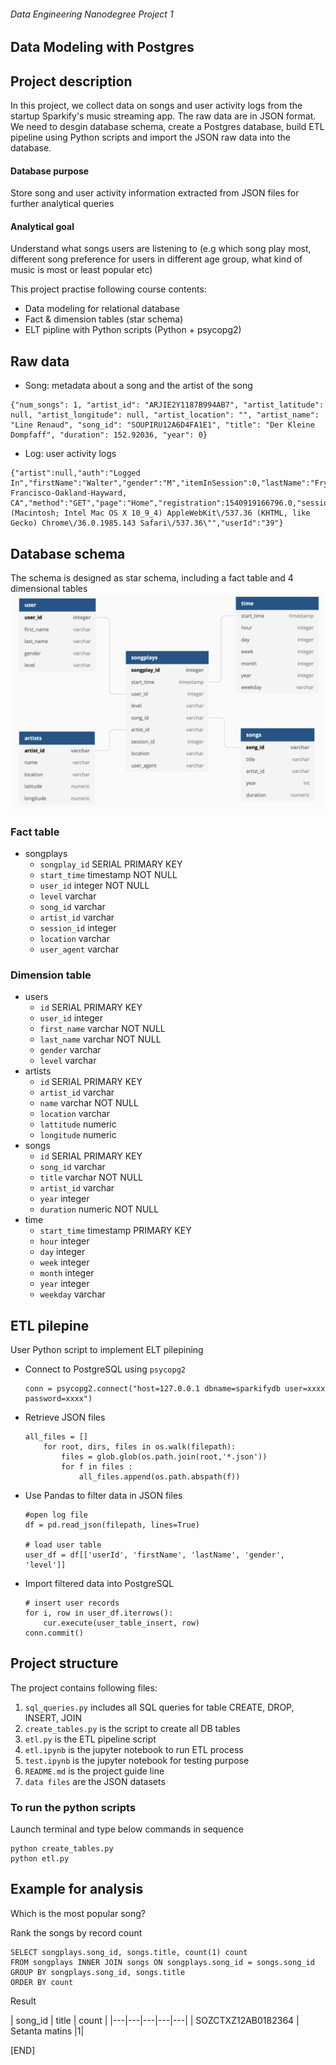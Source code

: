 ###### Data Engineering Nanodegree Project 1
## Data Modeling with Postgres

## Project description
In this project, we collect data on songs and user activity logs from the startup Sparkify's music streaming app.
The raw data are in JSON format. We need to desgin database schema, create a Postgres database, build ETL pipeline using Python scripts and import the JSON raw data into the database.

#### Database purpose
Store song and user activity information extracted from JSON files for further analytical queries

#### Analytical goal
Understand what songs users are listening to (e.g which song play most, different song preference for users in different age group, what kind of music is most or least popular etc)

This project practise following course contents:
- Data modeling for relational database
- Fact & dimension tables (star schema)
- ELT pipline with Python scripts (Python + psycopg2)

## Raw data
- Song: metadata about a song and the artist of the song

```
{"num_songs": 1, "artist_id": "ARJIE2Y1187B994AB7", "artist_latitude": null, "artist_longitude": null, "artist_location": "", "artist_name": "Line Renaud", "song_id": "SOUPIRU12A6D4FA1E1", "title": "Der Kleine Dompfaff", "duration": 152.92036, "year": 0}

```
- Log: user activity logs

```
{"artist":null,"auth":"Logged In","firstName":"Walter","gender":"M","itemInSession":0,"lastName":"Frye","length":null,"level":"free","location":"San Francisco-Oakland-Hayward, CA","method":"GET","page":"Home","registration":1540919166796.0,"sessionId":38,"song":null,"status":200,"ts":1541105830796,"userAgent":"\"Mozilla\/5.0 (Macintosh; Intel Mac OS X 10_9_4) AppleWebKit\/537.36 (KHTML, like Gecko) Chrome\/36.0.1985.143 Safari\/537.36\"","userId":"39"}
```

## Database schema
The schema is designed as star schema, including a fact table and 4 dimensional tables
![Data diagram](./datadiagram.png)

### Fact table

- songplays
	- `songplay_id` SERIAL PRIMARY KEY
	- `start_time` timestamp NOT NULL
	- `user_id` integer NOT NULL
	- `level` varchar
	- `song_id` varchar
	- `artist_id` varchar
	- `session_id` integer
	- `location` varchar
	- `user_agent` varchar


### Dimension table
- users
	- `id` SERIAL PRIMARY KEY
	- `user_id` integer 
	- `first_name` varchar NOT NULL 
	- `last_name` varchar NOT NULL
	- `gender` varchar 
	- `level` varchar	 
- artists
	- `id` SERIAL PRIMARY KEY
	- `artist_id` varchar
	- `name` varchar NOT NULL
	- `location` varchar
	- `lattitude` numeric
	- `longitude` numeric
- songs
	- `id` SERIAL PRIMARY KEY
	- `song_id` varchar
	- `title` varchar NOT NULL
	- `artist_id` varchar
	- `year` integer
	- `duration` numeric NOT NULL
- time
	- `start_time` timestamp PRIMARY KEY
	- `hour` integer
	- `day` integer
	- `week` integer
	- `month` integer
	- `year` integer
	- `weekday` varchar


## ETL pilepine
User Python script to implement ELT pilepining

- Connect to PostgreSQL using `psycopg2`
	
	```
	conn = psycopg2.connect("host=127.0.0.1 dbname=sparkifydb user=xxxx password=xxxx")
	```
	
- Retrieve JSON files
	
	```
	all_files = []
	    for root, dirs, files in os.walk(filepath):
	        files = glob.glob(os.path.join(root,'*.json'))
	        for f in files :
	            all_files.append(os.path.abspath(f))
	```
	
- Use Pandas to filter data in JSON files

	```
	#open log file
   df = pd.read_json(filepath, lines=True)
   
   # load user table
    user_df = df[['userId', 'firstName', 'lastName', 'gender', 'level']]
	```

- Import filtered data into PostgreSQL
	
	```
	# insert user records
    for i, row in user_df.iterrows():
        cur.execute(user_table_insert, row)
    conn.commit()
	```

## Project structure
The project contains following files:

1. `sql_queries.py` includes all SQL queries for table CREATE, DROP, INSERT, JOIN
2. `create_tables.py` is the script to create all DB tables 
3. `etl.py` is the ETL pipeline script
4. `etl.ipynb` is the jupyter notebook to run ETL process
5. `test.ipynb` is the jupyter notebook for testing purpose
6. `README.md` is the project guide line
7. `data files` are the JSON datasets

### To run the python scripts

Launch terminal and type below commands in sequence

```
python create_tables.py
python etl.py
```

## Example for analysis
Which is the most popular song?

Rank the songs by record count

```
SELECT songplays.song_id, songs.title, count(1) count
FROM songplays INNER JOIN songs ON songplays.song_id = songs.song_id GROUP BY songplays.song_id, songs.title
ORDER BY count
```
Result

|  song_id |  title |  count |
|---|---|---|---|---|
|  SOZCTXZ12AB0182364 | Setanta matins |1|

[END]
